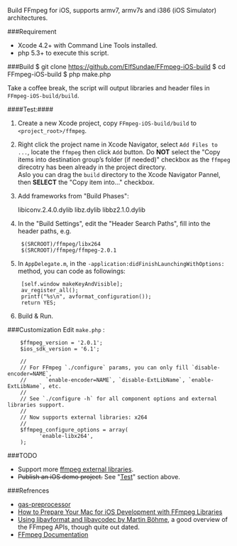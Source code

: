 Build FFmpeg for iOS, supports armv7, armv7s and i386 (iOS Simulator) architectures.

###Requirement
* Xcode 4.2+ with Command Line Tools installed.
* php 5.3+ to execute this script.

###Build
        $ git clone https://github.com/ElfSundae/FFmpeg-iOS-build
        $ cd FFmpeg-iOS-build
        $ php make.php

Take a coffee break, the script will output libraries and header files in `FFmpeg-iOS-build/build`.        

####Test:####

  1. Create a new Xcode project, copy `FFmpeg-iOS-build/build` to `<project_root>/ffmpeg`.
  2. Right click the project name in Xcode Navigator, select `Add Files to ...`, locate the `ffmpeg` then click `Add` button.
          Do **NOT** select the "Copy items into destination group’s folder (if needed)" checkbox as the `ffmpeg` direcotry
          has been already in the project directory.  
          Aslo you can drag the `build` directory to the Xcode Navigator Pannel, then **SELECT** the "Copy item into..." checkbox.
  3. Add frameworks from "Build Phases":   
          
        libiconv.2.4.0.dylib
        libz.dylib
        libbz2.1.0.dylib
  4. In the "Build Settings", edit the "Header Search Paths", fill into the header paths, e.g.  
            
          $(SRCROOT)/ffmpeg/libx264  
          $(SRCROOT)/ffmpeg/ffmpeg-2.0.1  
  5. In `AppDelegate.m`, in the `-application:didFinishLaunchingWithOptions:` method, you can code as followings:  
  
          [self.window makeKeyAndVisible];
          av_register_all();
          printf("%s\n", avformat_configuration());
          return YES;      
  6. Build & Run.                        

###Customization
Edit `make.php` :

        $ffmpeg_version = '2.0.1';
        $ios_sdk_version = '6.1';
        
        //
        // For FFmpeg `./configure` params, you can only fill `disable-encoder=NAME`, 
        //      `enable-encoder=NAME`, `disable-ExtLibName`, `enable-ExtLibName`, etc.
        // 
        // See `./configure -h` for all component options and external libraries support.
        //
        // Now supports external libraries: x264
        //
        $ffmpeg_configure_options = array(
              'enable-libx264',  
        );

###TODO
* Support more [ffmpeg external libraries](http://ffmpeg.org/general.html#External-libraries).
* <del>Publish an iOS demo project.</del> See "[Test](#test)" section above.

###Refrences
* [gas-preprocessor](https://github.com/yuvi/gas-preprocessor)
* [How to Prepare Your Mac for iOS Development with FFmpeg Libraries](http://www.tangentsoftworks.com/2012/11/12/how-to-prepare-your-mac-for-ios-development-with-ffmpeg-libraries)
* [Using libavformat and libavcodec by Martin Böhme](http://www.inb.uni-luebeck.de/~boehme/using_libavcodec.html), a good overview of the FFmpeg APIs, though quite out dated.
* [FFmpeg Documentation](http://ffmpeg.org/doxygen/trunk/index.html)